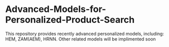 # Advanced-Models-for-Personalized-Product-Search
This repository provides recently advanced personalized models, including: HEM, ZAM(AEM), HRNN. 
Other related models will be implimented soon
